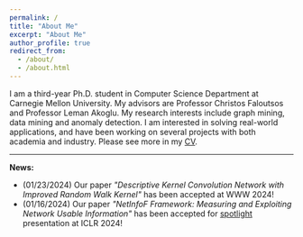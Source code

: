 ```yaml
---
permalink: /
title: "About Me"
excerpt: "About Me"
author_profile: true
redirect_from: 
  - /about/
  - /about.html
---
```


I am a third-year Ph.D. student in Computer Science Department at Carnegie Mellon University.
My advisors are Professor Christos Faloutsos and Professor Leman Akoglu.
My research interests include graph mining, data mining and anomaly detection.
I am interested in solving real-world applications, and have been working on several projects with both academia and industry.
Please see more in my [CV](https://mengchillee.github.io/files/CV.pdf).

---
**News:**
- (01/23/2024) Our paper _"Descriptive Kernel Convolution Network with Improved Random Walk Kernel"_ has been accepted at WWW 2024!
- (01/16/2024) Our paper _"NetInfoF Framework: Measuring and Exploiting Network Usable Information"_ has been accepted for <ins>spotlight</ins> presentation at ICLR 2024!
